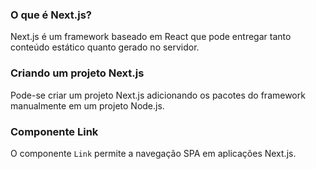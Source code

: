 ### O que é Next.js?

Next.js é um framework baseado em React que pode entregar tanto conteúdo estático quanto gerado no servidor.

### Criando um projeto Next.js

Pode-se criar um projeto Next.js adicionando os pacotes do framework manualmente em um projeto Node.js.

### Componente Link

O componente `Link` permite a navegação SPA em aplicações Next.js.
